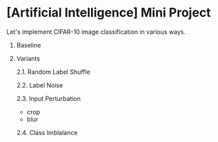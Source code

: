 # [Artificial Intelligence] Mini Project
Let's implement CIFAR-10 image classification in various ways.

1. Baseline

2. Variants
   
   2.1. Random Label Shuffle
   
   2.2. Label Noise

   2.3. Input Perturbation
   - crop
   - blur

   2.4. Class Imblalance
